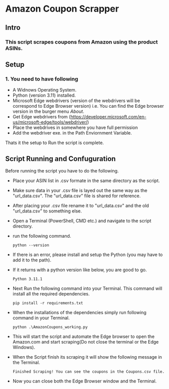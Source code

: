# Amazon Coupon Scrapper

## Intro
### This script scrapes coupons from Amazon using the product ASINs.

## Setup
### 1. You need to have following
- A Widnows Operating System.
- Python (version 3.11) installed.
- Microsoft Edge webdrivers (version of the webdrivers will be correspond to Edge Browser version) i.e. You can find the Edge browser version in the burger menu *About*.
- Get Edge webdrivers from (https://developer.microsoft.com/en-us/microsoft-edge/tools/webdriver/)
- Place the webdrives in somewhere you have full permission
- Add the webdriver exe. in the Path Enviornment Variable.

Thats it the setup to Run the script is complete.

## Script Running and Confuguration
Before running the script you have to do the following.

- Place your ASIN list in .csv formate in the same directory as the script.
- Make sure data in your .csv file is layed out the same way as the "url_data.csv". The "url_data.csv" file is shared for reference.
- After placing your .csv file rename it to "url_data.csv" and the old "url_data.csv" to something else.
- Open a Terminal (PowerShell, CMD etc.) and navigate to the script directory.
- run the following command.
    
    `python --version`

- If there is an error, please install and setup the Python (you may have to add it to the path). 
- If it returns with a python version like below, you are good to go.

    `Python 3.11.1`

- Next Run the following command into your Terminal. This command will install all the required dependencies.
    
    `pip install -r requirements.txt`

- When the installations of the dependencies simply run following command in your Terminal.

    `python .\AmazonCoupons_working.py`

- This will start the script and automate the Edge browser to open the Amazon.com and start scraping(Do not close the terminal or the Edge Windows).

- When the Script finish its scraping it will show the following message in the Terminal.

    `Finished Scraping! You can see the coupons in the Coupons.csv file.`

- Now you can close both the Edge Browser window and the Terminal.

